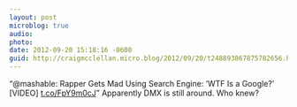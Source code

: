```yaml
---
layout: post
microblog: true
audio: 
photo: 
date: 2012-09-20 15:18:16 -0600
guid: http://craigmcclellan.micro.blog/2012/09/20/t248893867875782656.html
---
```

“@mashable: Rapper Gets Mad Using Search Engine: ‘WTF Is a Google?’ [VIDEO] [t.co/FpY9m0cJ](http://t.co/FpY9m0cJ)” Apparently DMX is still around. Who knew?
